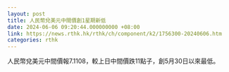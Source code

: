```yaml
---
layout: post
title: 人民幣兌美元中間價創1星期新低
date: 2024-06-06 09:20:44.000000000 +08:00
link: https://news.rthk.hk/rthk/ch/component/k2/1756300-20240606.htm
categories: rthk
---
```


人民幣兌美元中間價報7.1108，較上日中間價跌11點子，創5月30日以來最低。
